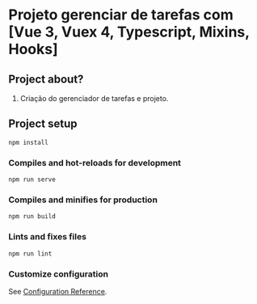 #  Projeto gerenciar de tarefas com [Vue 3, Vuex 4, Typescript, Mixins, Hooks]

## Project about?
1. Criação do gerenciador de tarefas e projeto.

## Project setup
```
npm install
```

### Compiles and hot-reloads for development
```
npm run serve
```

### Compiles and minifies for production
```
npm run build
```

### Lints and fixes files
```
npm run lint
```

### Customize configuration
See [Configuration Reference](https://cli.vuejs.org/config/).